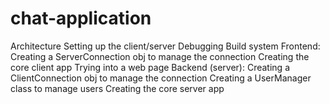 # chat-application
Architecture 
Setting up the client/server
Debugging
Build system
  Frontend:
Creating a ServerConnection obj to manage the connection
Creating the core client app
Trying into a web page
  Backend (server):
Creating a ClientConnection obj to manage the connection
Creating a UserManager class to manage users
Creating the core server app

